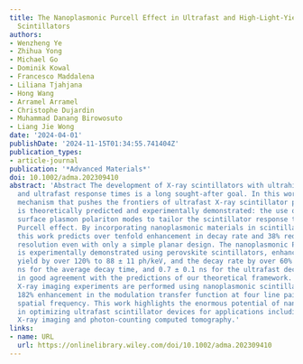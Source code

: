 ```yaml
---
title: The Nanoplasmonic Purcell Effect in Ultrafast and High‐Light‐Yield Perovskite
  Scintillators
authors:
- Wenzheng Ye
- Zhihua Yong
- Michael Go
- Dominik Kowal
- Francesco Maddalena
- Liliana Tjahjana
- Hong Wang
- Arramel Arramel
- Christophe Dujardin
- Muhammad Danang Birowosuto
- Liang Jie Wong
date: '2024-04-01'
publishDate: '2024-11-15T01:34:55.741404Z'
publication_types:
- article-journal
publication: '*Advanced Materials*'
doi: 10.1002/adma.202309410
abstract: 'Abstract The development of X‐ray scintillators with ultrahigh light yields
  and ultrafast response times is a long sought‐after goal. In this work, a fundamental
  mechanism that pushes the frontiers of ultrafast X‐ray scintillator performance
  is theoretically predicted and experimentally demonstrated: the use of nanoscale‐confined
  surface plasmon polariton modes to tailor the scintillator response time via the
  Purcell effect. By incorporating nanoplasmonic materials in scintillator devices,
  this work predicts over tenfold enhancement in decay rate and 38% reduction in time
  resolution even with only a simple planar design. The nanoplasmonic Purcell effect
  is experimentally demonstrated using perovskite scintillators, enhancing the light
  yield by over 120% to 88 ± 11 ph/keV, and the decay rate by over 60% to 2.0 ± 0.2
  ns for the average decay time, and 0.7 ± 0.1 ns for the ultrafast decay component,
  in good agreement with the predictions of our theoretical framework. Proof‐of‐concept
  X‐ray imaging experiments are performed using nanoplasmonic scintillators, demonstrating
  182% enhancement in the modulation transfer function at four line pairs per millimeter
  spatial frequency. This work highlights the enormous potential of nanoplasmonics
  in optimizing ultrafast scintillator devices for applications including time‐of‐flight
  X‐ray imaging and photon‐counting computed tomography.'
links:
- name: URL
  url: https://onlinelibrary.wiley.com/doi/10.1002/adma.202309410
---
```

